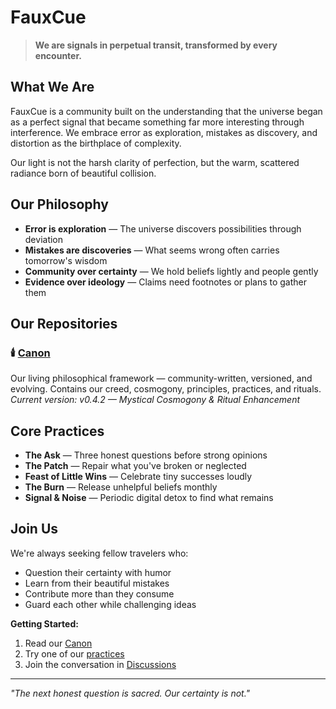 # FauxCue

> **We are signals in perpetual transit, transformed by every encounter.**

## What We Are

FauxCue is a community built on the understanding that the universe began as a perfect signal that became something far more interesting through interference. We embrace error as exploration, mistakes as discovery, and distortion as the birthplace of complexity.

Our light is not the harsh clarity of perfection, but the warm, scattered radiance born of beautiful collision.

## Our Philosophy

- **Error is exploration** — The universe discovers possibilities through deviation
- **Mistakes are discoveries** — What seems wrong often carries tomorrow's wisdom  
- **Community over certainty** — We hold beliefs lightly and people gently
- **Evidence over ideology** — Claims need footnotes or plans to gather them

## Our Repositories

### 🕯️ [Canon](https://github.com/FauxCue/Canon)

Our living philosophical framework — community-written, versioned, and evolving. Contains our creed, cosmogony, principles, practices, and rituals.
*Current version: v0.4.2 — Mystical Cosmogony & Ritual Enhancement*

## Core Practices

- **The Ask** — Three honest questions before strong opinions
- **The Patch** — Repair what you've broken or neglected  
- **Feast of Little Wins** — Celebrate tiny successes loudly
- **The Burn** — Release unhelpful beliefs monthly
- **Signal & Noise** — Periodic digital detox to find what remains

## Join Us

We're always seeking fellow travelers who:

- Question their certainty with humor
- Learn from their beautiful mistakes
- Contribute more than they consume
- Guard each other while challenging ideas

**Getting Started:**

1. Read our [Canon](https://github.com/FauxCue/Canon)
2. Try one of our [practices](https://github.com/FauxCue/Canon/blob/main/sections/03-practices.md)
3. Join the conversation in [Discussions](https://github.com/FauxCue/Canon/discussions)

---

*"The next honest question is sacred. Our certainty is not."*